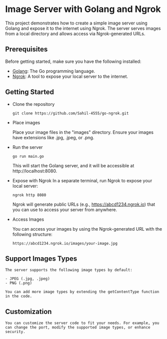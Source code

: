 # Image Server with Golang and Ngrok

This project demonstrates how to create a simple image server using Golang and expose it to the internet using Ngrok. The server serves images from a local directory and allows access via Ngrok-generated URLs.

## Prerequisites

Before getting started, make sure you have the following installed:

- [Golang](https://golang.org/dl/): The Go programming language.
- [Ngrok](https://ngrok.com/download): A tool to expose your local server to the internet.

## Getting Started

- Clone the repository

    ```
    git clone https://github.com/Sahil-4555/go-ngrok.git
    ```

- Place images

    Place your image files in the "images" directory. Ensure your images have extensions like .jpg, .jpeg, or .png.

- Run the server

    ```
    go run main.go
    ```
    This will start the Golang server, and it will be accessible at http://localhost:8080.

- Expose with Ngrok
    In a separate terminal, run Ngrok to expose your local server:
    ```
    ngrok http 8080
    ```
    Ngrok will generate public URLs (e.g., https://abcd1234.ngrok.io) that you can use to access your server from anywhere.

- Access Images

    You can access your images by using the Ngrok-generated URL with the following structure:
    ```
    https://abcd1234.ngrok.io/images/your-image.jpg
    ```

## Support Images Types

    The server supports the following image types by default:

    - JPEG (.jpg, .jpeg)
    - PNG (.png)

    You can add more image types by extending the getContentType function in the code.

## Customization

    You can customize the server code to fit your needs. For example, you can change the port, modify the supported image types, or enhance security.

